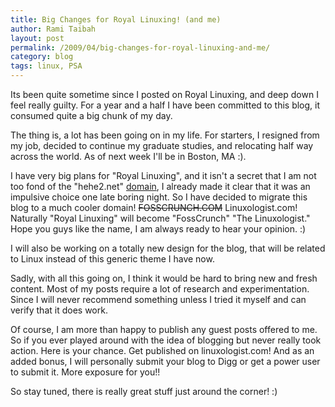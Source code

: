 ```yaml
---
title: Big Changes for Royal Linuxing! (and me)
author: Rami Taibah 
layout: post
permalink: /2009/04/big-changes-for-royal-linuxing-and-me/
category: blog
tags: linux, PSA
---
```


Its been quite sometime since I posted on Royal Linuxing, and deep down I feel really guilty.  For a year and a half I have been committed to this blog, it consumed quite a big chunk of my day.

The thing is, a lot has been going on in my life. For starters, I resigned from my job, decided to continue my graduate studies, and relocating half way across the world. As of next week I'll be in Boston, MA :).

I have very big plans for "Royal Linuxing", and it isn't a secret that I am not too fond of the "hehe2.net" [domain]({filename}/blog/2009-02-07-change-we-can-understand.markdown), I already made it clear that it was an impulsive choice one late boring night. So I have decided to migrate this blog to a much cooler domain! <s>FOSSCRUNCH.COM</s> Linuxologist.com! Naturally "Royal Linuxing" will become "FossCrunch" "The Linuxologist." Hope you guys like the name, I am always ready to hear your opinion. :)


I will also be working on a totally new design for the blog, that will be related to Linux instead of this generic theme I have now.

Sadly, with all this going on, I think it would be hard to bring new and fresh content. Most of my posts require a lot of research and experimentation. Since I will never recommend something unless I tried it myself and can verify that it does work.

Of course, I am more than happy to publish any guest posts offered to me. So if you ever played around with the idea of blogging but never really took action. Here is your chance. Get published on linuxologist.com! And as an added bonus, I will personally submit your blog to Digg or get a power user to submit it. More exposure for you!!

So stay tuned, there is really great stuff just around the corner! :)
